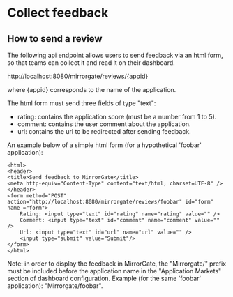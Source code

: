 # Collect feedback

## How to send a review

The following api endpoint allows users to send feedback via an html form, so that teams can collect it and read it on their dashboard.

http://localhost:8080/mirrorgate/reviews/{appid}

where {appid} corresponds to the name of the application.

The html form must send three fields of type "text":
- rating: contains the application score (must be a number from 1 to 5).
- comment: contains the user comment about the application.
- url: contains the url to be redirected after sending feedback.

An example below of a simple html form (for a hypothetical 'foobar' application):
```
<html>
<header>
<title>Send feedback to MirrorGate</title>
<meta http-equiv="Content-Type" content="text/html; charset=UTF-8" />
</header>
<form method="POST" action="http://localhost:8080/mirrorgate/reviews/foobar" id="form" name ="form">
    Rating: <input type="text" id="rating" name="rating" value="" />
    Comment: <input type="text" id="comment" name="comment" value="" />
    Url: <input type="text" id="url" name="url" value="" />
    <input type="submit" value="Submit"/>
</form>
</html>
```

Note: in order to display the feedback in MirrorGate, the "Mirrorgate/" prefix must be included before the application name in the "Application Markets" section of dashboard configuration. Example (for the same 'foobar' application): "Mirrorgate/foobar".